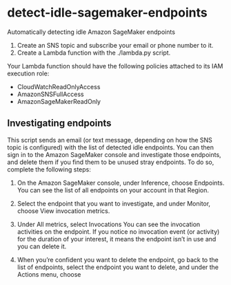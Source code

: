 # detect-idle-sagemaker-endpoints
Automatically detecting idle Amazon SageMaker endpoints

1. Create an SNS topic and subscribe your email or phone number to it.
2. Create a Lambda function with the ./lambda.py script.

Your Lambda function should have the following policies attached to its IAM execution role: 
- CloudWatchReadOnlyAccess
- AmazonSNSFullAccess
- AmazonSageMakerReadOnly

## Investigating endpoints

This script sends an email (or text message, depending on how the SNS topic is configured) with the list of detected idle endpoints. You can then sign in to the Amazon SageMaker console and investigate those endpoints, and delete them if you find them to be unused stray endpoints. To do so, complete the following steps:

1. On the Amazon SageMaker console, under Inference, choose Endpoints.
You can see the list of all endpoints on your account in that Region.

2. Select the endpoint that you want to investigate, and under Monitor, choose View invocation metrics.
3. Under All metrics, select Invocations
You can see the invocation activities on the endpoint. If you notice no invocation event (or activity) for the duration of your interest, it means the endpoint isn’t in use and you can delete it.

4. When you’re confident you want to delete the endpoint, go back to the list of endpoints, select the endpoint you want to delete, and under the Actions menu, choose
